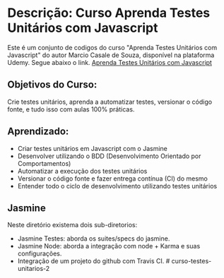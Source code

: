 # Descrição: Curso Aprenda Testes Unitários com Javascript

Este é um conjunto de codigos do curso "Aprenda Testes Unitários com Javascript" do autor Marcio Casale de Souza, disponível na plataforma Udemy. Segue abaixo o link.
[Aprenda Testes Unitários com Javascript](https://www.udemy.com/course/aprenda-testes-unitarios-com-jasmine-javascript/)

## Objetivos do Curso:

Crie testes unitários, aprenda a automatizar testes, versionar o código fonte, e tudo isso com aulas 100% práticas.

## Aprendizado:

- Criar testes unitários em Javascript com o Jasmine
- Desenvolver utilizando o BDD (Desenvolvimento Orientado por Comportamentos)
- Automatizar a execução dos testes unitários
- Versionar o código fonte e fazer entrega contínua (CI) do mesmo
- Entender todo o ciclo de desenvolvimento utilizando testes unitários

## Jasmine

Neste diretório existema dois sub-diretorios:

- Jasmine Testes: aborda os suites/specs do jasmine.
- Jasmine Node: aborda a integração com node + Karma e suas configurações.
- Integração de um projeto do github com Travis CI.
#   c u r s o - t e s t e s - u n i t a r i o s - 2  
 